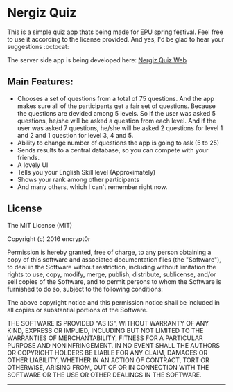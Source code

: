 # Nergiz Quiz
This is a simple quiz app thats being made for [EPU](http://epu.edu.krd) spring festival. Feel free to use it according to the license provided. And yes, I'd be glad to hear your suggestions :octocat:

The server side app is being developed here: [Nergiz Quiz Web](https://github.com/encrypt0r/nergiz-quiz-web) <br>
## Main Features:
+ Chooses a set of questions from a total of 75 questions. And the app makes sure all of the participants get a fair set of questions. Because the questions are devided among 5 levels. So if the user was asked 5 questions, he/she will be asked a question from each level. And if the user was asked 7 questions, he/she will be asked 2 questions for level 1 and 2 and 1 question for level 3, 4 and 5.
+ Ability to change number of questions the app is going to ask (5 to 25)
+ Sends results to a central database, so you can compete with your friends.
+ A lovely UI
+ Tells you your English Skill level (Approximately)
+ Shows your rank among other participants
+ And many others, which I can't remember right now.

## License

The MIT License (MIT)

Copyright (c) 2016 encrypt0r

Permission is hereby granted, free of charge, to any person obtaining a copy
of this software and associated documentation files (the "Software"), to deal
in the Software without restriction, including without limitation the rights
to use, copy, modify, merge, publish, distribute, sublicense, and/or sell
copies of the Software, and to permit persons to whom the Software is
furnished to do so, subject to the following conditions:

The above copyright notice and this permission notice shall be included in all
copies or substantial portions of the Software.

THE SOFTWARE IS PROVIDED "AS IS", WITHOUT WARRANTY OF ANY KIND, EXPRESS OR
IMPLIED, INCLUDING BUT NOT LIMITED TO THE WARRANTIES OF MERCHANTABILITY,
FITNESS FOR A PARTICULAR PURPOSE AND NONINFRINGEMENT. IN NO EVENT SHALL THE
AUTHORS OR COPYRIGHT HOLDERS BE LIABLE FOR ANY CLAIM, DAMAGES OR OTHER
LIABILITY, WHETHER IN AN ACTION OF CONTRACT, TORT OR OTHERWISE, ARISING FROM,
OUT OF OR IN CONNECTION WITH THE SOFTWARE OR THE USE OR OTHER DEALINGS IN THE
SOFTWARE.

------
